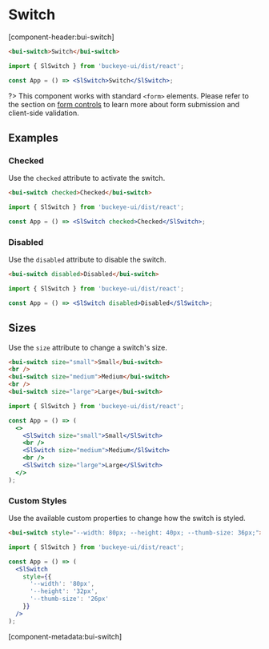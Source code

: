# Switch

[component-header:bui-switch]

```html preview
<bui-switch>Switch</bui-switch>
```

```jsx react
import { SlSwitch } from 'buckeye-ui/dist/react';

const App = () => <SlSwitch>Switch</SlSwitch>;
```

?> This component works with standard `<form>` elements. Please refer to the section on [form controls](/getting-started/form-controls) to learn more about form submission and client-side validation.

## Examples

### Checked

Use the `checked` attribute to activate the switch.

```html preview
<bui-switch checked>Checked</bui-switch>
```

```jsx react
import { SlSwitch } from 'buckeye-ui/dist/react';

const App = () => <SlSwitch checked>Checked</SlSwitch>;
```

### Disabled

Use the `disabled` attribute to disable the switch.

```html preview
<bui-switch disabled>Disabled</bui-switch>
```

```jsx react
import { SlSwitch } from 'buckeye-ui/dist/react';

const App = () => <SlSwitch disabled>Disabled</SlSwitch>;
```

## Sizes

Use the `size` attribute to change a switch's size.

```html preview
<bui-switch size="small">Small</bui-switch>
<br />
<bui-switch size="medium">Medium</bui-switch>
<br />
<bui-switch size="large">Large</bui-switch>
```

```jsx react
import { SlSwitch } from 'buckeye-ui/dist/react';

const App = () => (
  <>
    <SlSwitch size="small">Small</SlSwitch>
    <br />
    <SlSwitch size="medium">Medium</SlSwitch>
    <br />
    <SlSwitch size="large">Large</SlSwitch>
  </>
);
```

### Custom Styles

Use the available custom properties to change how the switch is styled.

```html preview
<bui-switch style="--width: 80px; --height: 40px; --thumb-size: 36px;">Really big</bui-switch>
```

```jsx react
import { SlSwitch } from 'buckeye-ui/dist/react';

const App = () => (
  <SlSwitch
    style={{
      '--width': '80px',
      '--height': '32px',
      '--thumb-size': '26px'
    }}
  />
);
```

[component-metadata:bui-switch]
